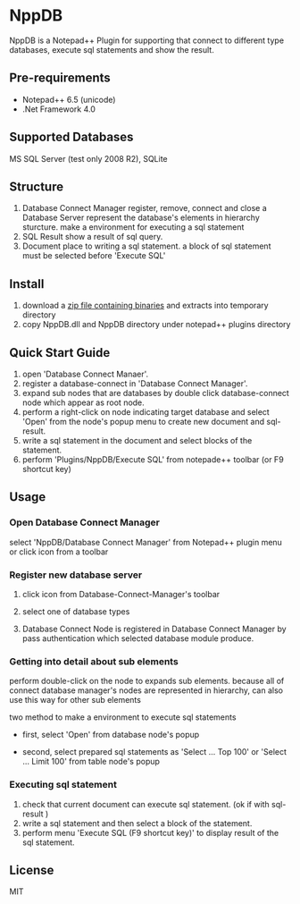 # NppDB
NppDB is a Notepad++ Plugin for supporting that connect to different type databases, execute sql statements and show the result.

## Pre-requirements
* Notepad++ 6.5 (unicode)
* .Net Framework 4.0

## Supported Databases
MS SQL Server (test only 2008 R2), SQLite

## Structure
1. Database Connect Manager
	register, remove, connect and close a Database Server 
	represent the database's elements in hierarchy sturcture.
	make a environment for executing a sql statement
2. SQL Result
	show a result of sql query.
3. Document
	place to writing a sql statement.
	a block of sql statement must be selected before 'Execute SQL'

## Install
1. download a [zip file containing binaries](https://github.com/gutkyu/NppDB/releases/download/v2.0/NppDBv2.0.zip) and extracts into temporary directory
2. copy NppDB.dll and NppDB directory under notepad++ plugins directory

## Quick Start Guide
1. open 'Database Connect Manaer'.
2. register a database-connect in 'Database Connect Manager'.
3. expand sub nodes that are databases by double click database-connect node which appear as root node.
4. perform a right-click on node indicating target database and select 'Open' from the node's popup menu to create new document and sql-result.
5. write a sql statement in the document and select blocks of the statement.
6. perform 'Plugins/NppDB/Execute SQL' from notepade++ toolbar (or F9 shortcut key)

## Usage

### Open Database Connect Manager
select 'NppDB/Database Connect Manager' from Notepad++ plugin menu
or
click icon from a toolbar 

### Register new database server
1. click icon from  Database-Connect-Manager's toolbar
2. select one of database types

3. Database Connect Node is registered in Database Connect Manager by pass authentication which selected database module produce.

### Getting into detail about sub elements
perform double-click on the node to expands sub elements.
because all of connect database manager's nodes are represented in hierarchy, can also use this way for other sub elements 

two method to make a environment to execute sql statements
* first, select 'Open' from database node's popup

* second, select prepared sql statements as 'Select … Top 100' or 'Select … Limit 100' from table node's popup

### Executing sql statement
1. check that current document can execute sql statement. (ok if with sql-result )
2. write a sql statement and then select a block of the statement.
3. perform menu 'Execute SQL (F9 shortcut key)' to display result of the sql statement.

## License
MIT
